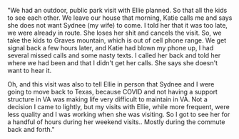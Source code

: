 "We had an outdoor, public park visit with Ellie planned. So that all the kids to see each other. We leave our house that morning, Katie calls me and says she does not want Sydnee (my wife) to come. I told her that it was too late, we were already in route. She loses her shit and cancels the visit. So, we take the kids to Graves mountain, which is out of cell phone range. We get signal back a few hours later, and Katie had blown my phone up, I had several missed calls and some nasty texts. I called her back and told her where we had been and that I didn't get her calls. She says she doesn't want to hear it.

Oh, and this visit was also to tell Ellie in person that Sydnee and I were going to move back to Texas, because COVID and not having a support structure in VA was making life very difficult to maintain in VA. Not a decision I came to lightly, but my visits with Ellie, while more frequent, were less quality and I was working when she was visiting. So I got to see her for a handful of hours during her weekend visits.. Mostly during the commute back and forth."

